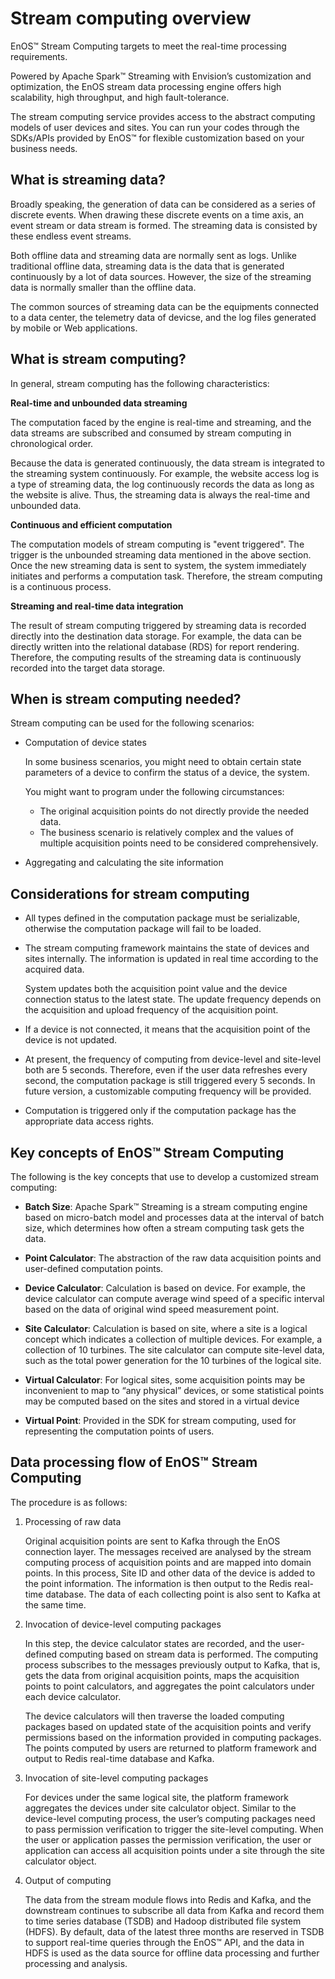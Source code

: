 # Stream computing overview

EnOS™ Stream Computing targets to meet the real-time processing requirements.

Powered by Apache Spark™ Streaming with Envision’s customization and optimization, the EnOS stream data processing engine offers high scalability, high throughput, and high fault-tolerance.

The stream computing service provides access to the abstract computing models of user devices and sites. You can run your codes through the SDKs/APIs provided by EnOS™ for flexible customization based on your business needs.

## What is streaming data?

Broadly speaking, the generation of data can be considered as a series of discrete events. When drawing these discrete events on a time axis, an event stream or data stream is formed. The streaming data is consisted by these endless event streams.

Both offline data and streaming data are normally sent as logs. Unlike traditional offline data, streaming data is the data that is generated continuously by a lot of data sources. However, the size of the streaming data is normally smaller than the offline data.

The common sources of streaming data can be the equipments connected to a data center, the telemetry data of devicse, and the log files generated by mobile or Web applications.

## What is stream computing?

In general, stream computing has the following characteristics:

**Real-time and unbounded data streaming**

The computation faced by the engine is real-time and streaming, and the data streams are subscribed and consumed by stream computing in chronological order.

Because the data is generated continuously, the data stream is integrated to the streaming system continuously. For example, the website access log is a type of streaming data, the log continuously records the data as long as the website is alive. Thus, the streaming data is always the real-time and unbounded data.

**Continuous and efficient computation**

The computation models of stream computing is "event triggered". The trigger is the unbounded streaming data mentioned in the above section. Once the new streaming data is sent to system, the system immediately initiates and performs a computation task. Therefore, the stream computing is a continuous process.

**Streaming and real-time data integration**

The result of stream computing triggered by streaming data is recorded directly into the destination data storage. For example, the data can be directly written into the relational database (RDS) for report rendering. Therefore, the computing results of the streaming data is continuously recorded into the target data storage.

## When is stream computing needed?

Stream computing can be used for the following scenarios:

- Computation of device states

  In some business scenarios, you might need to obtain certain state parameters of a device to confirm the status of a device, the system.

  You might want to program under the following circumstances:
  * The original acquisition points do not directly provide the needed data.
  * The business scenario is relatively complex and the values of multiple acquisition points need to be considered comprehensively.

- Aggregating and calculating the site information

## Considerations for stream computing

- All types defined in the computation package must be serializable, otherwise the computation package will fail to be loaded.

- The stream computing framework maintains the state of devices and sites internally. The information is updated in real time according to the acquired data.

  System updates both the acquisition point value and the device connection status to the latest state. The update frequency depends on the acquisition and upload frequency of the acquisition point.

- If a device is not connected, it means that the acquisition point of the device is not updated.

- At present, the frequency of computing from device-level and site-level both are 5 seconds. Therefore, even if the user data refreshes every second, the computation package is still triggered every 5 seconds. In future version, a customizable computing frequency will be provided.

- Computation is triggered only if the computation package has the appropriate data access rights.  

## Key concepts of EnOS™ Stream Computing

The following is the key concepts that use to develop a customized stream computing:

- **Batch Size**: Apache Spark™ Streaming is a stream computing engine based on micro-batch model and processes data at the interval of batch size, which determines how often a stream computing task gets the data.

- **Point Calculator**: The abstraction of the raw data acquisition points and user-defined computation points.

- **Device Calculator**: Calculation is based on device. For example, the device calculator can compute average wind speed of a specific interval based on the data of original wind speed measurement point.

- **Site Calculator**: Calculation is based on site, where a site is a logical concept which indicates a collection of multiple devices. For example, a collection of 10 turbines. The site calculator can compute site-level data, such as the total power generation for the 10 turbines of the logical site.

- **Virtual Calculator**: For logical sites, some acquisition points may be inconvenient to map to “any physical” devices, or some statistical points may be computed based on the sites and stored in a virtual device

- **Virtual Point**: Provided in the SDK for stream computing, used for representing the computation points of users.

## Data processing flow of EnOS™ Stream Computing

The procedure is as follows:

1. Processing of raw data

   Original acquisition points are sent to Kafka through the EnOS connection layer. The messages received are analysed by the stream computing process of acquisition points and are mapped into domain points. In this process, Site ID and other data of the device is added to the point information. The information is then output to the Redis real-time database. The data of each collecting point is also sent to Kafka at the same time.

2. Invocation of device-level computing packages

   In this step, the device calculator states are recorded, and the user-defined computing based on stream data is performed. The computing process subscribes to the messages previously output to Kafka, that is, gets the data from original acquisition points, maps the acquisition points to point calculators, and aggregates the point calculators under each device calculator.

   The device calculators will then traverse the loaded computing packages based on updated state of the acquisition points and verify permissions based on the information provided in computing packages. The points computed by users are returned to platform framework and output to Redis real-time database and Kafka.

3. Invocation of site-level computing packages

   For devices under the same logical site, the platform framework aggregates the devices under site calculator object. Similar to the device-level computing process, the user’s computing packages need to pass permission verification to trigger the site-level computing. When the user or application passes the permission verification, the user or application can access all acquisition points under a site through the site calculator object.

4. Output of computing

   The data from the stream module flows into Redis and Kafka, and the downstream continues to subscribe all data from Kafka and record them to time series database (TSDB) and Hadoop distributed file system (HDFS). By default, data of the latest three months are reserved in TSDB to support real-time queries through the EnOS™ API, and the data in HDFS is used as the data source for offline data processing and further processing and analysis.
